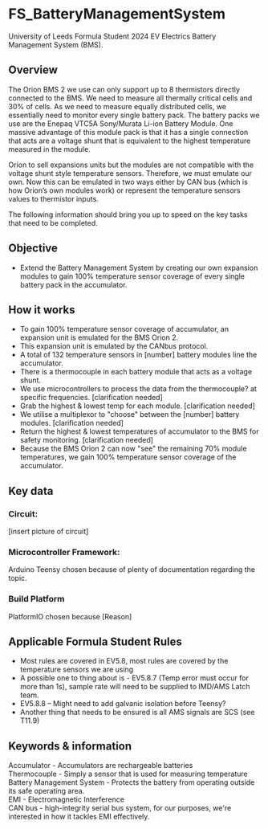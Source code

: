# FS_BatteryManagementSystem
University of Leeds Formula Student 2024 EV Electrics Battery Management System (BMS).

## Overview
The Orion BMS 2 we use can only support up to 8 thermistors directly connected to the BMS. We need to measure all thermally critical cells and 30% of cells. As we need to measure equally distributed cells, we essentially need to monitor every single battery pack. The battery packs we use are the Enepaq VTC5A Sony/Murata Li-ion Battery Module. One massive advantage of this module pack is that it has a single connection that acts are a voltage shunt that is equivalent to the highest temperature measured in the module. 

Orion to sell expansions units but the modules are not compatible with the voltage shunt style temperature sensors. Therefore, we must emulate our own. Now this can be emulated in two ways either by CAN bus (which is how Orion’s own modules work) or represent the temperature sensors values to thermistor inputs. 

The following information should bring you up to speed on the key tasks that need to be completed.

## Objective
- Extend the Battery Management System by creating our own expansion modules to gain 100% temperature sensor coverage of every single battery pack in the accumulator.

## How it works
- To gain 100% temperature sensor coverage of accumulator, an expansion unit is emulated for the BMS Orion 2.
- This expansion unit is emulated by the CANbus protocol.
- A total of 132 temperature sensors in [number] battery modules line the accumulator.
- There is a thermocouple in each battery module that acts as a voltage shunt.
- We use microcontrollers to process the data from the thermocouple? at specific frequencies. [clarification needed]
- Grab the highest & lowest temp for each module. [clarification needed]
- We utilise a multiplexor to "choose" between the [number] battery modules. [clarification needed]
- Return the highest & lowest temperatures of accumulator to the BMS for safety monitoring. [clarification needed]
- Because the BMS Orion 2 can now "see" the remaining 70% module temperatures, we gain 100% temperature sensor coverage of the accumulator.

## Key data
### Circuit:
[insert picture of circuit]

### Microcontroller Framework:
Arduino Teensy chosen because of plenty of documentation regarding the topic.

### Build Platform
PlatformIO chosen because [Reason]

## Applicable Formula Student Rules
-	Most rules are covered in EV5.8, most rules are covered by the temperature sensors we are using
-	A possible one to thing about is - EV5.8.7 (Temp error must occur for more than 1s), sample rate will need to be supplied to IMD/AMS Latch team.
-	EV5.8.8 – Might need to add galvanic isolation before Teensy?
-	Another thing that needs to be ensured is all AMS signals are SCS (see T11.9)

## Keywords & information
Accumulator - Accumulators are rechargeable batteries <br>
Thermocouple - Simply a sensor that is used for measuring temperature <br>
Battery Management System - Protects the battery from operating outside its safe operating area. <br>
EMI - Electromagnetic Interference <br>
CAN bus - high-integrity serial bus system, for our purposes, we're interested in how it tackles EMI effectively. <br>
